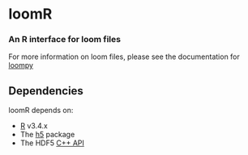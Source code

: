 # loomR

### An R interface for loom files

For more information on loom files, please see the documentation for [loompy](https://github.com/linnarsson-lab/loompy)

## Dependencies

loomR depends on:
 - [R](https://cran.r-project.org/) v3.4.x
 - The [h5](https://github.com/mannau/h5) package
 - The HDF5 [C++ API](https://support.hdfgroup.org/HDF5/release/obtainsrc.html)

